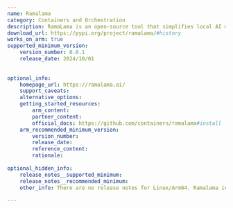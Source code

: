 ```yaml
---
name: Ramalama
category: Containers and Orchestration
description: RamaLama is an open-source tool that simplifies local AI model inference by using OCI containers, automatically detecting GPUs and pulling optimized container images—letting you run models securely and without host configuration using familiar container workflows.
download_url: https://pypi.org/project/ramalama/#history
works_on_arm: true
supported_minimum_version:
    version_number: 0.0.1
    release_date: 2024/10/01
 
 
optional_info:
    homepage_url: https://ramalama.ai/
    support_caveats:
    alternative_options:
    getting_started_resources:
        arm_content:
        partner_content:
        official_docs: https://github.com/containers/ramalama#install
    arm_recommended_minimum_version:
        version_number:
        release_date:
        reference_content:
        rationale:
 
optional_hidden_info:
    release_notes__supported_minimum:
    release_notes__recommended_minimum:
    other_info: There are no release notes for Linux/Arm64. Ramalama initial version on Pypi, i.e. 0.0.1, can be installed via pip on the Neoverse N1.
 
---
```

